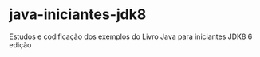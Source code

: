 # java-iniciantes-jdk8
Estudos e codificação dos exemplos do Livro Java para iniciantes JDK8 6 edição
